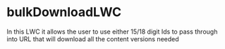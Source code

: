# bulkDownloadLWC
In this LWC it allows the user to use either 15/18 digit Ids to pass through into URL that will download all the content versions needed 
